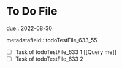 # To Do File

due:: 2022-08-30

metadatafield:: todoTestFile_633\_55

- [ ] Task of todoTestFile_633 1 [[Query me]]
- [ ] Task of todoTestFile_633 2
